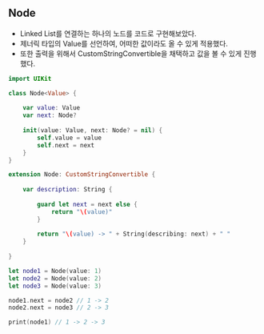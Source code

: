 ## Node 

- Linked List를 연결하는 하나의 노드를 코드로 구현해보았다.
- 제너릭 타입의 Value를 선언하여, 어떠한 값이라도 올 수 있게 적용했다.
- 또한 출력을 위해서 CustomStringConvertible을 채택하고 값을 볼 수 있게 진행했다.

```swift 
import UIKit

class Node<Value> {
    
    var value: Value
    var next: Node?
    
    init(value: Value, next: Node? = nil) {
        self.value = value
        self.next = next
    }
}

extension Node: CustomStringConvertible {
    
    var description: String {
        
        guard let next = next else {
            return "\(value)"
        }
        
        return "\(value) -> " + String(describing: next) + " "
    }
    
}

let node1 = Node(value: 1)
let node2 = Node(value: 2) 
let node3 = Node(value: 3)

node1.next = node2 // 1 -> 2 
node2.next = node3 // 2 -> 3 

print(node1) // 1 -> 2 -> 3 
```

